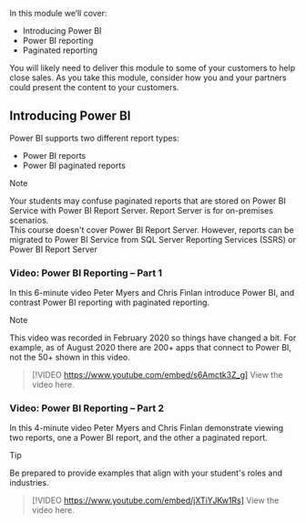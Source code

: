 In this module we’ll cover:
- Introducing Power BI
- Power BI reporting
- Paginated reporting


You will likely need to deliver this module to some of your customers to help close sales. As you take this module, consider how you and your partners could present the content to your customers. 

## Introducing Power BI
Power BI supports two different report types:
- Power BI reports
- Power BI paginated reports

> [!NOTE]
> Your students may confuse paginated reports that are stored on Power BI Service with Power BI Report Server. Report Server is for on-premises scenarios.  
> This course doesn't cover Power BI Report Server. However, reports can be migrated to Power BI Service from SQL Server Reporting Services (SSRS) or Power BI Report Server

### Video: Power BI Reporting – Part 1

In this 6-minute video Peter Myers and Chris Finlan introduce Power BI, and contrast Power BI reporting with paginated reporting.

> [!NOTE]
> This video was recorded in February 2020 so things have changed a bit. For example, as of August 2020 there are 200+ apps that connect to Power BI, not the 50+ shown in this video.

> [!VIDEO https://www.youtube.com/embed/s6Amctk3Z_g] 
> View the video here.

### Video: Power BI Reporting – Part 2

In this 4-minute video Peter Myers and Chris Finlan demonstrate viewing two reports, one a Power BI report, and the other a paginated report.

> [!TIP]
> Be prepared to provide examples that align with your student's roles and industries.

> [!VIDEO https://www.youtube.com/embed/jXTiYJKw1Rs] 
> View the video here.